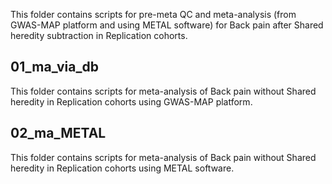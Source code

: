 This folder contains scripts for pre-meta QC and  meta-analysis (from GWAS-MAP platform and using METAL software) for Back pain after Shared heredity subtraction in Replication cohorts.

## 01_ma_via_db
This folder contains scripts for meta-analysis of Back pain without Shared heredity in Replication cohorts using GWAS-MAP platform.

## 02_ma_METAL
This folder contains scripts for meta-analysis of Back pain without Shared heredity in Replication cohorts using METAL software.
